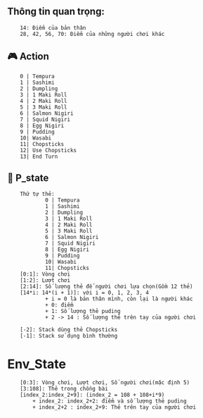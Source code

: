##  Thông tin quan trọng:
        14: Điểm của bản thân
        28, 42, 56, 70: Điểm của những người chơi khác

## :video_game: Action
        0 | Tempura      
        1 | Sashimi      
        2 | Dumpling     
        3 | 1 Maki Roll  
        4 | 2 Maki Roll  
        5 | 3 Maki Roll  
        6 | Salmon Nigiri
        7 | Squid Nigiri 
        8 | Egg Nigiri   
        9 | Pudding      
        10| Wasabi 
        11| Chopsticks
        12| Use Chopsticks
        13| End Turn

## :bust_in_silhouette: P_state
        Thứ tự thẻ:         
                0 | Tempura      
                1 | Sashimi      
                2 | Dumpling     
                3 | 1 Maki Roll  
                4 | 2 Maki Roll  
                5 | 3 Maki Roll  
                6 | Salmon Nigiri
                7 | Squid Nigiri 
                8 | Egg Nigiri   
                9 | Pudding      
                10| Wasabi 
                11| Chopsticks
        [0:1]: Vòng chơi
        [1:2]: Lượt chơi
        [2:14]: Số lượng thẻ để người chơi lựa chọn(Gồm 12 thẻ)
        [14*i: 14*(i + 1)]: với i = 0, 1, 2, 3, 4
                + i = 0 là bản thân mình, còn lại là người khác
                + 0: điểm
                + 1: Số lượng thẻ puding
                + 2 -> 14 : Số lượng thẻ trên tay của người chơi
        
        [-2]: Stack dùng thẻ Chopsticks
        [-1]: Stack sử dụng bình thường


# Env_State
        [0:3]: Vòng chơi, Lượt chơi, Số người chơi(mặc định 5)
        [3:108]: Thẻ trong chồng bài
        [index_2:index_2+9]: (index_2 = 108 + 108+i*9)
            + index_2: index_2+2: điểm và số lượng thẻ puding
            + index_2+2 : index_2+9: Thẻ trên tay của người chơi

